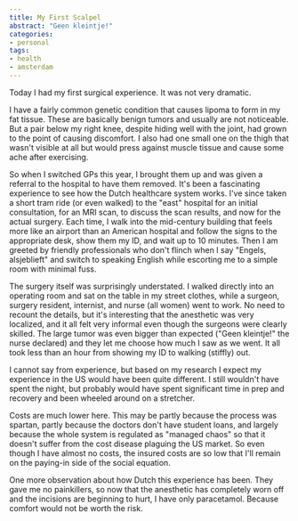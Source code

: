 ```yaml
---
title: My First Scalpel
abstract: "Geen kleintje!"
categories:
- personal
tags:
- health
- amsterdam
---
```


Today I had my first surgical experience. It was not very dramatic.

I have a fairly common genetic condition that causes lipoma to form in my fat tissue. These are basically benign tumors and usually are not noticeable. But a pair below my right knee, despite hiding well with the joint, had grown to the point of causing discomfort. I also had one small one on the thigh that wasn't visible at all but would press against muscle tissue and cause some ache after exercising.

So when I switched GPs this year, I brought them up and was given a referral to the hospital to have them removed. It's been a fascinating experience to see how the Dutch healthcare system works. I've since taken a short tram ride (or even walked) to the "east" hospital for an initial consultation, for an MRI scan, to discuss the scan results, and now for the actual surgery. Each time, I walk into the mid-century building that feels more like an airport than an American hospital and follow the signs to the appropriate desk, show them my ID, and wait up to 10 minutes. Then I am greeted by friendly professionals who don't flinch when I say "Engels, alsjeblieft" and switch to speaking English while escorting me to a simple room with minimal fuss.

The surgery itself was surprisingly understated. I walked directly into an operating room and sat on the table in my street clothes, while a surgeon, surgery resident, internist, and nurse (all women) went to work. No need to recount the details, but it's interesting that the anesthetic was very localized, and it all felt very informal even though the surgeons were clearly skilled. The large tumor was even bigger than expected ("Geen kleintje!" the nurse declared) and they let me choose how much I saw as we went. It all took less than an hour from showing my ID to walking (stiffly) out.

I cannot say from experience, but based on my research I expect my experience in the US would have been quite different. I still wouldn't have spent the night, but probably would have spent significant time in prep and recovery and been wheeled around on a stretcher.

Costs are much lower here. This may be partly because the process was spartan, partly because the doctors don't have student loans, and largely because the whole system is regulated as "managed chaos" so that it doesn't suffer from the cost disease plaguing the US market. So even though I have almost no costs, the insured costs are so low that I'll remain on the paying-in side of the social equation.

One more observation about how Dutch this experience has been. They gave me no painkillers, so now that the anesthetic has completely worn off and the incisions are beginning to hurt, I have only paracetamol. Because comfort would not be worth the risk.
